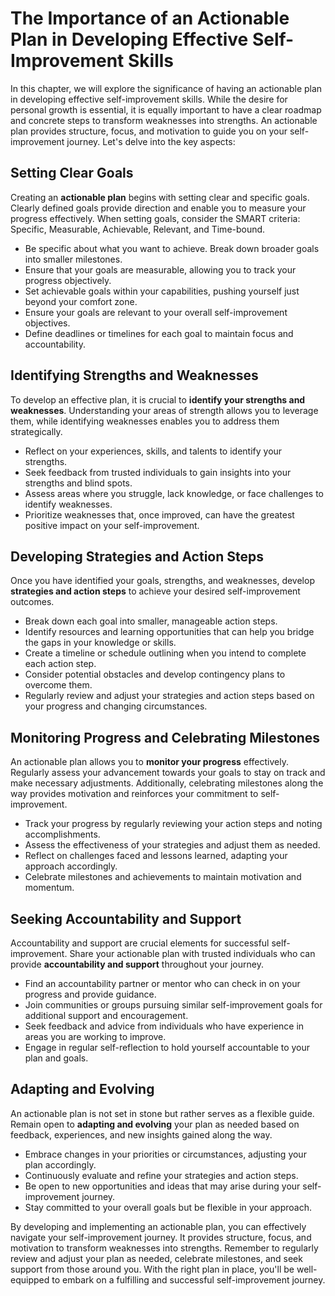 The Importance of an Actionable Plan in Developing Effective Self-Improvement Skills
===============================================================================================

In this chapter, we will explore the significance of having an actionable plan in developing effective self-improvement skills. While the desire for personal growth is essential, it is equally important to have a clear roadmap and concrete steps to transform weaknesses into strengths. An actionable plan provides structure, focus, and motivation to guide you on your self-improvement journey. Let's delve into the key aspects:

Setting Clear Goals
-------------------

Creating an **actionable plan** begins with setting clear and specific goals. Clearly defined goals provide direction and enable you to measure your progress effectively. When setting goals, consider the SMART criteria: Specific, Measurable, Achievable, Relevant, and Time-bound.

* Be specific about what you want to achieve. Break down broader goals into smaller milestones.
* Ensure that your goals are measurable, allowing you to track your progress objectively.
* Set achievable goals within your capabilities, pushing yourself just beyond your comfort zone.
* Ensure your goals are relevant to your overall self-improvement objectives.
* Define deadlines or timelines for each goal to maintain focus and accountability.

Identifying Strengths and Weaknesses
------------------------------------

To develop an effective plan, it is crucial to **identify your strengths and weaknesses**. Understanding your areas of strength allows you to leverage them, while identifying weaknesses enables you to address them strategically.

* Reflect on your experiences, skills, and talents to identify your strengths.
* Seek feedback from trusted individuals to gain insights into your strengths and blind spots.
* Assess areas where you struggle, lack knowledge, or face challenges to identify weaknesses.
* Prioritize weaknesses that, once improved, can have the greatest positive impact on your self-improvement.

Developing Strategies and Action Steps
--------------------------------------

Once you have identified your goals, strengths, and weaknesses, develop **strategies and action steps** to achieve your desired self-improvement outcomes.

* Break down each goal into smaller, manageable action steps.
* Identify resources and learning opportunities that can help you bridge the gaps in your knowledge or skills.
* Create a timeline or schedule outlining when you intend to complete each action step.
* Consider potential obstacles and develop contingency plans to overcome them.
* Regularly review and adjust your strategies and action steps based on your progress and changing circumstances.

Monitoring Progress and Celebrating Milestones
----------------------------------------------

An actionable plan allows you to **monitor your progress** effectively. Regularly assess your advancement towards your goals to stay on track and make necessary adjustments. Additionally, celebrating milestones along the way provides motivation and reinforces your commitment to self-improvement.

* Track your progress by regularly reviewing your action steps and noting accomplishments.
* Assess the effectiveness of your strategies and adjust them as needed.
* Reflect on challenges faced and lessons learned, adapting your approach accordingly.
* Celebrate milestones and achievements to maintain motivation and momentum.

Seeking Accountability and Support
----------------------------------

Accountability and support are crucial elements for successful self-improvement. Share your actionable plan with trusted individuals who can provide **accountability and support** throughout your journey.

* Find an accountability partner or mentor who can check in on your progress and provide guidance.
* Join communities or groups pursuing similar self-improvement goals for additional support and encouragement.
* Seek feedback and advice from individuals who have experience in areas you are working to improve.
* Engage in regular self-reflection to hold yourself accountable to your plan and goals.

Adapting and Evolving
---------------------

An actionable plan is not set in stone but rather serves as a flexible guide. Remain open to **adapting and evolving** your plan as needed based on feedback, experiences, and new insights gained along the way.

* Embrace changes in your priorities or circumstances, adjusting your plan accordingly.
* Continuously evaluate and refine your strategies and action steps.
* Be open to new opportunities and ideas that may arise during your self-improvement journey.
* Stay committed to your overall goals but be flexible in your approach.

By developing and implementing an actionable plan, you can effectively navigate your self-improvement journey. It provides structure, focus, and motivation to transform weaknesses into strengths. Remember to regularly review and adjust your plan as needed, celebrate milestones, and seek support from those around you. With the right plan in place, you'll be well-equipped to embark on a fulfilling and successful self-improvement journey.
